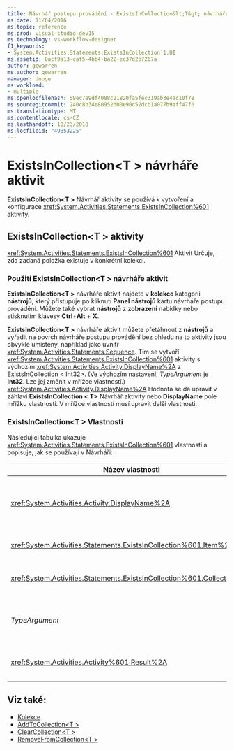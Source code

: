 ```yaml
---
title: Návrhář postupu provádění - ExistsInCollection&lt;T&gt; návrháře aktivit
ms.date: 11/04/2016
ms.topic: reference
ms.prod: visual-studio-dev15
ms.technology: vs-workflow-designer
f1_keywords:
- System.Activities.Statements.ExistsInCollection`1.UI
ms.assetid: 0acf9a13-caf5-4bb4-ba22-ec37d2b7267a
author: gewarren
ms.author: gewarren
manager: douge
ms.workload:
- multiple
ms.openlocfilehash: 59ec7e9df4088c21820fa5fec319ab3e4ac10f78
ms.sourcegitcommit: 240c8b34e80952d00e90c52dcb1a077b9aff47f6
ms.translationtype: MT
ms.contentlocale: cs-CZ
ms.lasthandoff: 10/23/2018
ms.locfileid: "49853225"
---
```

# <a name="existsincollectiont-activity-designer"></a>ExistsInCollection\<T > návrháře aktivit

**ExistsInCollection\<T >** Návrhář aktivity se používá k vytvoření a konfigurace <xref:System.Activities.Statements.ExistsInCollection%601> aktivity.

## <a name="the-existsincollectiont-activity"></a>ExistsInCollection\<T > aktivity

<xref:System.Activities.Statements.ExistsInCollection%601> Aktivit Určuje, zda zadaná položka existuje v konkrétní kolekci.

### <a name="using-the-existsincollectiont-activity-designer"></a>Použití ExistsInCollection\<T > návrháře aktivit

**ExistsInCollection\<T >** návrháře aktivit najdete v **kolekce** kategorii **nástrojů**, který přistupuje po kliknutí  **Panel nástrojů** kartu návrháře postupu provádění. Můžete také vybrat **nástrojů** z **zobrazení** nabídky nebo stisknutím klávesy **Ctrl**+**Alt** + **X**.

**ExistsInCollection\<T >** návrháře aktivit můžete přetáhnout z **nástrojů** a vyřadit na povrch návrháře postupu provádění bez ohledu na to aktivity jsou obvykle umístěny, například jako uvnitř <xref:System.Activities.Statements.Sequence>. Tím se vytvoří <xref:System.Activities.Statements.ExistsInCollection%601> aktivity s výchozím <xref:System.Activities.Activity.DisplayName%2A> z ExistsInCollection < Int32\>. (Ve výchozím nastavení, *TypeArgument* je **Int32**. Lze jej změnit v mřížce vlastností.)  <xref:System.Activities.Activity.DisplayName%2A> Hodnota se dá upravit v záhlaví **ExistsInCollection < T\>**  Návrhář aktivity nebo **DisplayName** pole mřížku vlastností. V mřížce vlastností musí upravit další vlastnosti.

### <a name="the-existsincollectiont-properties"></a>ExistsInCollection\<T > Vlastnosti

Následující tabulka ukazuje <xref:System.Activities.Statements.ExistsInCollection%601> vlastnosti a popisuje, jak se používají v Návrháři:

|Název vlastnosti|Požadováno|Použití|
|-|--------------|-|
|<xref:System.Activities.Activity.DisplayName%2A>|False|Popisný název <xref:System.Activities.Statements.ExistsInCollection%601> aktivity. Výchozí hodnota je ExistsInCollection < Int32\>. I když <xref:System.Activities.Activity.DisplayName%2A> hodnota není bezpodmínečně nutné, je osvědčeným postupem je použití jednoho.|
|<xref:System.Activities.Statements.ExistsInCollection%601.Item%2A>|Hodnota TRUE|Položky v kolekci\<T >. Tato položka je typu *T*, která je typu *TypeArgument*. Chcete-li určit položku, zadejte výraz jazyka Visual Basic v mřížce vlastností.|
|<xref:System.Activities.Statements.ExistsInCollection%601.Collection%2A>|Hodnota TRUE|Kolekce, ve které chcete zkontrolovat, jestli položka existuje. Tato kolekce je typu **rozhraní ICollection < TypeArgument\>.** Chcete-li určit kolekci, zadejte výraz jazyka Visual Basic v mřížce vlastností.|
|*TypeArgument*|Hodnota TRUE|Typ položky obsažené v T <xref:System.Collections.Generic.ICollection%601>. Ve výchozím nastavení to *TypeArgument* je typ nastaven na **Int32**. Chcete-li změnit typ, změňte hodnotu *TypeArgument* v poli se seznamem v mřížce vlastností.|
|<xref:System.Activities.Activity%601.Result%2A>|False|Hodnota, která označuje, zda zadaná položka existuje v kolekci. K určení proměnné vytvoření vazby mezi výsledkem, zadejte proměnnou jazyka Visual Basic v mřížce vlastností.|

## <a name="see-also"></a>Viz také:

- [Kolekce](../workflow-designer/collection-activity-designers.md)
- [AddToCollection\<T >](../workflow-designer/addtocollection-t-activity-designer.md)
- [ClearCollection\<T >](../workflow-designer/clearcollection-t-activity-designer.md)
- [RemoveFromCollection\<T >](../workflow-designer/removefromcollection-t-activity-designer.md)